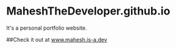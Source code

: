 # MaheshTheDeveloper.github.io
It's a personal portfolio website. 

##Check it out at www.mahesh.is-a.dev
